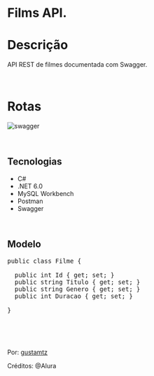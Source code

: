 # Films API.

# Descrição
API REST de filmes documentada com Swagger.

<br>

# Rotas
![swagger](https://user-images.githubusercontent.com/113216494/213333227-d4f04f47-9170-4eef-b4f2-4244605b1ba3.png)

<br>

## Tecnologias
- C# 
- .NET 6.0
- MySQL Workbench
- Postman
- Swagger

<br>

## Modelo

<pre>
public class Filme { 

  public int Id { get; set; }
  public string Titulo { get; set; } 
  public string Genero { get; set; } 
  public int Duracao { get; set; } 
  
}</pre>

<br>
<br>
<br>


Por: <a href="https://github.com/gustamtz">gustamtz</a>

Créditos: @Alura 
